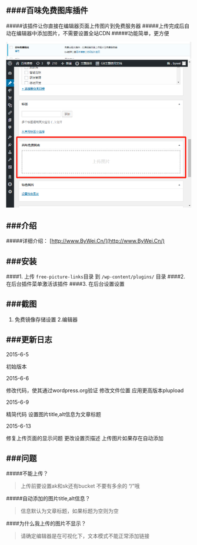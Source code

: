 ####百味免费图库插件
---
#####该插件让你直接在编辑器页面上传图片到免费服务器
#####上传完成后自动在编辑器中添加图片，不需要设置全站CDN
#####功能简单，更方便

![screenshot](https://github.com/bywei/free-picture-links/raw/master/Screenshots/plugin1.png)
![screenshot](https://github.com/bywei/free-picture-links/raw/master/Screenshots/plugin2.png)

###介绍
---
#####详细介绍： [http://www.ByWei.Cn/](http://www.ByWei.Cn/)

###安装
---
####1. 上传 `free-picture-links`目录 到 `/wp-content/plugins/` 目录
####2. 在后台插件菜单激活该插件
####3. 在后台设置设置

###截图
---

1. 免费镜像存储设置
2.编辑器

###更新日志
---
2015-6-5

初始版本
 
2015-6-6

修改代码，使其通过wordpress.org验证
修改文件位置
应用更高版本plupload

2015-6-9

精简代码
设置图片title,alt信息为文章标题

2015-6-13

修复上传页面的显示问题
更改设置页描述
上传图片如果存在自动添加


###问题
---

#####不能上传？

>上传前要设置ak和sk还有bucket
不要有多余的 “/”哦

#####自动添加的图片title,alt信息？

>信息默认为文章标题，如果标题为空则为空

####为什么我上传的图片不显示？

>请确定编辑器是在可视化下，文本模式不能正常添加链接





 